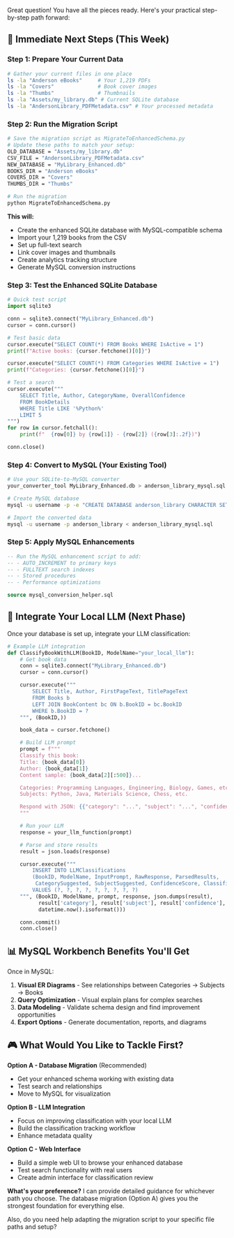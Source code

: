 Great question! You have all the pieces ready. Here's your practical step-by-step path forward:

## 🎯 **Immediate Next Steps (This Week)**

### **Step 1: Prepare Your Current Data**

```bash
# Gather your current files in one place
ls -la "Anderson eBooks"     # Your 1,219 PDFs
ls -la "Covers"              # Book cover images  
ls -la "Thumbs"              # Thumbnails
ls -la "Assets/my_library.db" # Current SQLite database
ls -la "AndersonLibrary_PDFMetadata.csv" # Your processed metadata
```

### **Step 2: Run the Migration Script**

```bash
# Save the migration script as MigrateToEnhancedSchema.py
# Update these paths to match your setup:
OLD_DATABASE = "Assets/my_library.db"
CSV_FILE = "AndersonLibrary_PDFMetadata.csv"  
NEW_DATABASE = "MyLibrary_Enhanced.db"
BOOKS_DIR = "Anderson eBooks"
COVERS_DIR = "Covers"
THUMBS_DIR = "Thumbs"

# Run the migration
python MigrateToEnhancedSchema.py
```

**This will:**

- Create the enhanced SQLite database with MySQL-compatible schema
- Import your 1,219 books from the CSV
- Set up full-text search
- Link cover images and thumbnails
- Create analytics tracking structure
- Generate MySQL conversion instructions

### **Step 3: Test the Enhanced SQLite Database**

```python
# Quick test script
import sqlite3

conn = sqlite3.connect("MyLibrary_Enhanced.db")
cursor = conn.cursor()

# Test basic data
cursor.execute("SELECT COUNT(*) FROM Books WHERE IsActive = 1")
print(f"Active books: {cursor.fetchone()[0]}")

cursor.execute("SELECT COUNT(*) FROM Categories WHERE IsActive = 1") 
print(f"Categories: {cursor.fetchone()[0]}")

# Test a search
cursor.execute("""
    SELECT Title, Author, CategoryName, OverallConfidence 
    FROM BookDetails 
    WHERE Title LIKE '%Python%' 
    LIMIT 5
""")
for row in cursor.fetchall():
    print(f"  {row[0]} by {row[1]} - {row[2]} ({row[3]:.2f})")

conn.close()
```

### **Step 4: Convert to MySQL (Your Existing Tool)**

```bash
# Use your SQLite-to-MySQL converter
your_converter_tool MyLibrary_Enhanced.db > anderson_library_mysql.sql

# Create MySQL database
mysql -u username -p -e "CREATE DATABASE anderson_library CHARACTER SET utf8mb4 COLLATE utf8mb4_unicode_ci;"

# Import the converted data
mysql -u username -p anderson_library < anderson_library_mysql.sql
```

### **Step 5: Apply MySQL Enhancements**

```sql
-- Run the MySQL enhancement script to add:
-- - AUTO_INCREMENT to primary keys
-- - FULLTEXT search indexes  
-- - Stored procedures
-- - Performance optimizations

source mysql_conversion_helper.sql
```

## 🤖 **Integrate Your Local LLM (Next Phase)**

Once your database is set up, integrate your LLM classification:

```python
# Example LLM integration
def ClassifyBookWithLLM(BookID, ModelName="your_local_llm"):
    # Get book data
    conn = sqlite3.connect("MyLibrary_Enhanced.db")
    cursor = conn.cursor()

    cursor.execute("""
        SELECT Title, Author, FirstPageText, TitlePageText 
        FROM Books b
        LEFT JOIN BookContent bc ON b.BookID = bc.BookID
        WHERE b.BookID = ?
    """, (BookID,))

    book_data = cursor.fetchone()

    # Build LLM prompt
    prompt = f"""
    Classify this book:
    Title: {book_data[0]}
    Author: {book_data[1]}
    Content sample: {book_data[2][:500]}...

    Categories: Programming Languages, Engineering, Biology, Games, etc.
    Subjects: Python, Java, Materials Science, Chess, etc.

    Respond with JSON: {{"category": "...", "subject": "...", "confidence": 0.95}}
    """

    # Run your LLM
    response = your_llm_function(prompt)

    # Parse and store results
    result = json.loads(response)

    cursor.execute("""
        INSERT INTO LLMClassifications 
        (BookID, ModelName, InputPrompt, RawResponse, ParsedResults, 
         CategorySuggested, SubjectSuggested, ConfidenceScore, ClassificationDate)
        VALUES (?, ?, ?, ?, ?, ?, ?, ?, ?)
    """, (BookID, ModelName, prompt, response, json.dumps(result),
          result['category'], result['subject'], result['confidence'], 
          datetime.now().isoformat()))

    conn.commit()
    conn.close()
```

## 📊 **MySQL Workbench Benefits You'll Get**

Once in MySQL:

1. **Visual ER Diagrams** - See relationships between Categories → Subjects → Books
2. **Query Optimization** - Visual explain plans for complex searches
3. **Data Modeling** - Validate schema design and find improvement opportunities  
4. **Export Options** - Generate documentation, reports, and diagrams

## 🎮 **What Would You Like to Tackle First?**

**Option A - Database Migration** (Recommended)

- Get your enhanced schema working with existing data
- Test search and relationships
- Move to MySQL for visualization

**Option B - LLM Integration**  

- Focus on improving classification with your local LLM
- Build the classification tracking workflow
- Enhance metadata quality

**Option C - Web Interface**

- Build a simple web UI to browse your enhanced database
- Test search functionality with real users
- Create admin interface for classification review

**What's your preference?** I can provide detailed guidance for whichever path you choose. The database migration (Option A) gives you the strongest foundation for everything else.

Also, do you need help adapting the migration script to your specific file paths and setup?
